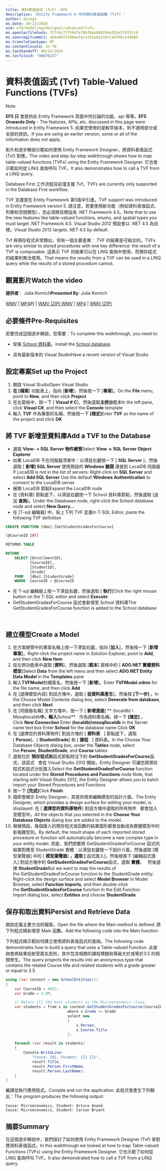 ```yaml
---
title: 資料表值函式 (Tvf) -EF6
description: 'Entity Framework 6 中的資料表值函數 (Tvf) '
author: divega
ms.date: 10/23/2016
uid: ef6/modeling/designer/advanced/tvfs
ms.openlocfilehash: 727c6c7ff5947e78bf8eb489194e355e2fd157c9
ms.sourcegitcommit: abda0872f86eefeca191a9a11bfca976bc14468b
ms.translationtype: MT
ms.contentlocale: zh-TW
ms.lasthandoff: 09/14/2020
ms.locfileid: "90070157"
---
```

# <a name="table-valued-functions-tvfs"></a><span data-ttu-id="24067-103">資料表值函式 (Tvf) </span><span class="sxs-lookup"><span data-stu-id="24067-103">Table-Valued Functions (TVFs)</span></span>
> [!NOTE]
> <span data-ttu-id="24067-104">**EF5 只** 會提供此 Entity Framework 頁面中所討論的功能、api 等等。</span><span class="sxs-lookup"><span data-stu-id="24067-104">**EF5 Onwards Only** - The features, APIs, etc. discussed in this page were introduced in Entity Framework 5.</span></span> <span data-ttu-id="24067-105">如果您使用的是較早版本，則不適用部分或全部的資訊。</span><span class="sxs-lookup"><span data-stu-id="24067-105">If you are using an earlier version, some or all of the information does not apply.</span></span>

<span data-ttu-id="24067-106">影片和逐步解說示範如何使用 Entity Framework Designer，將資料表值函式 (Tvf) 對應。</span><span class="sxs-lookup"><span data-stu-id="24067-106">The video and step-by-step walkthrough shows how to map table-valued functions (TVFs) using the Entity Framework Designer.</span></span> <span data-ttu-id="24067-107">它也會示範如何從 LINQ 查詢呼叫 TVF。</span><span class="sxs-lookup"><span data-stu-id="24067-107">It also demonstrates how to call a TVF from a LINQ query.</span></span>

<span data-ttu-id="24067-108">Database First 工作流程目前僅支援 Tvf。</span><span class="sxs-lookup"><span data-stu-id="24067-108">TVFs are currently only supported in the Database First workflow.</span></span>

<span data-ttu-id="24067-109">TVF 支援是在 Entity Framework 第5版中引進。</span><span class="sxs-lookup"><span data-stu-id="24067-109">TVF support was introduced in Entity Framework version 5.</span></span> <span data-ttu-id="24067-110">請注意，若要使用新功能（例如資料表值函式、列舉和空間類型），您必須將目標設為 .NET Framework 4.5。</span><span class="sxs-lookup"><span data-stu-id="24067-110">Note that to use the new features like table-valued functions, enums, and spatial types you must target .NET Framework 4.5.</span></span> <span data-ttu-id="24067-111">Visual Studio 2012 預設會以 .NET 4.5 為目標。</span><span class="sxs-lookup"><span data-stu-id="24067-111">Visual Studio 2012 targets .NET 4.5 by default.</span></span>

<span data-ttu-id="24067-112">Tvf 與預存程式非常類似，但有一個主要差異： TVF 的結果是可組合的。</span><span class="sxs-lookup"><span data-stu-id="24067-112">TVFs are very similar to stored procedures with one key difference: the result of a TVF is composable.</span></span> <span data-ttu-id="24067-113">這表示 TVF 的結果可以在 LINQ 查詢中使用，而預存程式的結果則無法使用。</span><span class="sxs-lookup"><span data-stu-id="24067-113">That means the results from a TVF can be used in a LINQ query while the results of a stored procedure cannot.</span></span>

## <a name="watch-the-video"></a><span data-ttu-id="24067-114">觀賞影片</span><span class="sxs-lookup"><span data-stu-id="24067-114">Watch the video</span></span>

<span data-ttu-id="24067-115">**提供者**： Julia Kornich</span><span class="sxs-lookup"><span data-stu-id="24067-115">**Presented By**: Julia Kornich</span></span>

<span data-ttu-id="24067-116">[WMV](https://download.microsoft.com/download/6/0/A/60A6E474-5EF3-4E1E-B9EA-F51D2DDB446A/HDI-ITPro-MSDN-winvideo-tvf.wmv)  | [MP4](https://download.microsoft.com/download/6/0/A/60A6E474-5EF3-4E1E-B9EA-F51D2DDB446A/HDI-ITPro-MSDN-mp4video-tvf.m4v)的  | [WMV (ZIP) ](https://download.microsoft.com/download/6/0/A/60A6E474-5EF3-4E1E-B9EA-F51D2DDB446A/HDI-ITPro-MSDN-winvideo-tvf.zip)</span><span class="sxs-lookup"><span data-stu-id="24067-116">[WMV](https://download.microsoft.com/download/6/0/A/60A6E474-5EF3-4E1E-B9EA-F51D2DDB446A/HDI-ITPro-MSDN-winvideo-tvf.wmv) | [MP4](https://download.microsoft.com/download/6/0/A/60A6E474-5EF3-4E1E-B9EA-F51D2DDB446A/HDI-ITPro-MSDN-mp4video-tvf.m4v) | [WMV (ZIP)](https://download.microsoft.com/download/6/0/A/60A6E474-5EF3-4E1E-B9EA-F51D2DDB446A/HDI-ITPro-MSDN-winvideo-tvf.zip)</span></span>

## <a name="pre-requisites"></a><span data-ttu-id="24067-117">必要條件</span><span class="sxs-lookup"><span data-stu-id="24067-117">Pre-Requisites</span></span>

<span data-ttu-id="24067-118">若要完成這個逐步解說，您需要：</span><span class="sxs-lookup"><span data-stu-id="24067-118">To complete this walkthrough, you need to:</span></span>

- <span data-ttu-id="24067-119">安裝 [School 資料庫](xref:ef6/resources/school-database)。</span><span class="sxs-lookup"><span data-stu-id="24067-119">Install the [School database](xref:ef6/resources/school-database).</span></span>

- <span data-ttu-id="24067-120">具有最新版本的 Visual Studio</span><span class="sxs-lookup"><span data-stu-id="24067-120">Have a recent version of Visual Studio</span></span>

## <a name="set-up-the-project"></a><span data-ttu-id="24067-121">設定專案</span><span class="sxs-lookup"><span data-stu-id="24067-121">Set up the Project</span></span>

1.  <span data-ttu-id="24067-122">開啟 Visual Studio</span><span class="sxs-lookup"><span data-stu-id="24067-122">Open Visual Studio</span></span>
2.  <span data-ttu-id="24067-123">**在 [檔案**] 功能表上，指向 [**新增**]，然後按一下 [**專案**]。</span><span class="sxs-lookup"><span data-stu-id="24067-123">On the **File** menu, point to **New**, and then click **Project**</span></span>
3.  <span data-ttu-id="24067-124">在左窗格中，按一下 [ **Visual \# C**]，然後選取**主控台**範本</span><span class="sxs-lookup"><span data-stu-id="24067-124">In the left pane, click **Visual C\#**, and then select the **Console** template</span></span>
4.  <span data-ttu-id="24067-125">輸入 **TVF** 作為專案的名稱，然後按一下 **[確定]**</span><span class="sxs-lookup"><span data-stu-id="24067-125">Enter **TVF** as the name of the project and click **OK**</span></span>

## <a name="add-a-tvf-to-the-database"></a><span data-ttu-id="24067-126">將 TVF 新增至資料庫</span><span class="sxs-lookup"><span data-stu-id="24067-126">Add a TVF to the Database</span></span>

-   <span data-ttu-id="24067-127">選取 **View- &gt; SQL Server 物件總管**</span><span class="sxs-lookup"><span data-stu-id="24067-127">Select **View -&gt; SQL Server Object Explorer**</span></span>
-   <span data-ttu-id="24067-128">如果 LocalDB 不在伺服器清單中：以滑鼠右鍵按一下 [ **SQL Server** ]，然後選取 [ **新增] SQL Server** 使用預設的 **Windows 驗證** 連接到 LocalDB 伺服器</span><span class="sxs-lookup"><span data-stu-id="24067-128">If LocalDB is not in the list of servers: Right-click on **SQL Server** and select **Add SQL Server** Use the default **Windows Authentication** to connect to the LocalDB server</span></span>
-   <span data-ttu-id="24067-129">展開 LocalDB 節點</span><span class="sxs-lookup"><span data-stu-id="24067-129">Expand the LocalDB node</span></span>
-   <span data-ttu-id="24067-130">在 [資料庫] 節點底下，以滑鼠右鍵按一下 School 資料庫節點，然後選取 [追加 **查詢**]。</span><span class="sxs-lookup"><span data-stu-id="24067-130">Under the Databases node, right-click the School database node and select **New Query…**</span></span>
-   <span data-ttu-id="24067-131">在 [T-sql 編輯器] 中，貼上下列 TVF 定義</span><span class="sxs-lookup"><span data-stu-id="24067-131">In T-SQL Editor, paste the following TVF definition</span></span>

``` SQL
CREATE FUNCTION [dbo].[GetStudentGradesForCourse]

(@CourseID INT)

RETURNS TABLE

RETURN
    SELECT [EnrollmentID],
           [CourseID],
           [StudentID],
           [Grade]
    FROM   [dbo].[StudentGrade]
    WHERE  CourseID = @CourseID
```

-   <span data-ttu-id="24067-132">在 T-sql 編輯器上按一下滑鼠右鍵，然後選取 [ **執行**]</span><span class="sxs-lookup"><span data-stu-id="24067-132">Click the right mouse button on the T-SQL editor and select **Execute**</span></span>
-   <span data-ttu-id="24067-133">GetStudentGradesForCourse 函式會新增至 School 資料庫</span><span class="sxs-lookup"><span data-stu-id="24067-133">The GetStudentGradesForCourse function is added to the School database</span></span>

 

## <a name="create-a-model"></a><span data-ttu-id="24067-134">建立模型</span><span class="sxs-lookup"><span data-stu-id="24067-134">Create a Model</span></span>

1.  <span data-ttu-id="24067-135">在方案總管中的專案名稱上按一下滑鼠右鍵，指向 [**加入**]，然後按一下 [**新增專案**]。</span><span class="sxs-lookup"><span data-stu-id="24067-135">Right-click the project name in Solution Explorer, point to **Add**, and then click **New Item**</span></span>
2.  <span data-ttu-id="24067-136">從左側功能表中選取 [**資料**]，然後選取 [**範本**] 窗格中的 [ **ADO.NET 實體資料模型**]</span><span class="sxs-lookup"><span data-stu-id="24067-136">Select **Data** from the left menu and then select **ADO.NET Entity Data Model** in the **Templates** pane</span></span>
3.  <span data-ttu-id="24067-137">輸入**TVFModel**的檔案名，然後按一下 [**新增**]。</span><span class="sxs-lookup"><span data-stu-id="24067-137">Enter **TVFModel.edmx** for the file name, and then click **Add**</span></span>
4.  <span data-ttu-id="24067-138">在 [選擇模型內容] 對話方塊中，選取 [ **從資料庫產生**]，然後按 **[下一步]** 。</span><span class="sxs-lookup"><span data-stu-id="24067-138">In the Choose Model Contents dialog box, select **Generate from database**, and then click **Next**</span></span>
5.  <span data-ttu-id="24067-139">在 [伺服器名稱] 文字方塊中，按一下 [ **新增連接**] \*\* (localdb) \\ Mssqllocaldb**中，輸入**School\*\*   作為資料庫名稱，按一下 **[確定]** 。</span><span class="sxs-lookup"><span data-stu-id="24067-139">Click **New Connection** Enter **(localdb)\\mssqllocaldb** in the Server name text box Enter **School** for the database name Click **OK**</span></span>
6.  <span data-ttu-id="24067-140">在 [選擇您的資料庫物件] 對話方塊的 [ **資料表**   ] 節點底下，選取 [ **Person**]、[ **StudentGrade**] 和 [ **課程**   ] 資料表。</span><span class="sxs-lookup"><span data-stu-id="24067-140">In the Choose Your Database Objects dialog box, under the **Tables** node, select the **Person**, **StudentGrade**, and **Course** tables</span></span>
7.  <span data-ttu-id="24067-141">選取位於 **預存程式和**函式節點附注下的 **GetStudentGradesForCourse**函式，該函式   會從 Visual Studio 2012 開始，Entity Designer 可讓您將預存程式和函式分批匯入</span><span class="sxs-lookup"><span data-stu-id="24067-141">Select the **GetStudentGradesForCourse** function located under the **Stored Procedures and Functions** node Note, that starting with Visual Studio 2012, the Entity Designer allows you to batch import your Stored Procedures and Functions</span></span>
8.  <span data-ttu-id="24067-142">按一下 **[完成]**</span><span class="sxs-lookup"><span data-stu-id="24067-142">Click **Finish**</span></span>
9.  <span data-ttu-id="24067-143">隨即會顯示 Entity Designer，其提供用來編輯模型的設計介面。</span><span class="sxs-lookup"><span data-stu-id="24067-143">The Entity Designer, which provides a design surface for editing your model, is displayed.</span></span> <span data-ttu-id="24067-144">在 [ **選擇您的資料庫物件**] 對話方塊中選取的所有物件   都會加入至模型中。</span><span class="sxs-lookup"><span data-stu-id="24067-144">All the objects that you selected in the **Choose Your Database Objects** dialog box are added to the model.</span></span>
10. <span data-ttu-id="24067-145">根據預設，每個匯入的預存程式或函數的結果圖形都會自動成為實體模型中的新複雜型別。</span><span class="sxs-lookup"><span data-stu-id="24067-145">By default, the result shape of each imported stored procedure or function will automatically become a new complex type in your entity model.</span></span> <span data-ttu-id="24067-146">但是，我們想要將 GetStudentGradesForCourse 函式的結果對應至 StudentGrade 實體：以滑鼠右鍵按一下設計介面，然後選取 [模型瀏覽器] 中的 [ **模型瀏覽器**] **，選取 [** 函式匯入]，然後按兩下 [編輯函式匯入] 對話方塊中的 **GetStudentGradesForCourse**函式，選取 **實體**，   然後選擇 **StudentGrade**</span><span class="sxs-lookup"><span data-stu-id="24067-146">But we want to map the results of the GetStudentGradesForCourse function to the StudentGrade entity: Right-click the design surface and select **Model Browser** In Model Browser, select **Function Imports**, and then double-click the **GetStudentGradesForCourse** function In the Edit Function Import dialog box, select **Entities** and choose **StudentGrade**</span></span>

## <a name="persist-and-retrieve-data"></a><span data-ttu-id="24067-147">保存和取出資料</span><span class="sxs-lookup"><span data-stu-id="24067-147">Persist and Retrieve Data</span></span>

<span data-ttu-id="24067-148">開啟定義主要方法的檔案。</span><span class="sxs-lookup"><span data-stu-id="24067-148">Open the file where the Main method is defined.</span></span> <span data-ttu-id="24067-149">將下列程式碼新增至 Main 函數。</span><span class="sxs-lookup"><span data-stu-id="24067-149">Add the following code into the Main function.</span></span>

<span data-ttu-id="24067-150">下列程式碼示範如何建立使用資料表值函式的查詢。</span><span class="sxs-lookup"><span data-stu-id="24067-150">The following code demonstrates how to build a query that uses a Table-valued Function.</span></span> <span data-ttu-id="24067-151">此查詢會將結果投射至匿名型別，其中包含相關的課程標題和等級大於或等於3.5 的相關學生。</span><span class="sxs-lookup"><span data-stu-id="24067-151">The query projects the results into an anonymous type that contains the related Course title and related students with a grade greater or equal to 3.5.</span></span>

``` csharp
using (var context = new SchoolEntities())
{
    var CourseID = 4022;
    var Grade = 3.5M;

    // Return all the best students in the Microeconomics class.
    var students = from s in context.GetStudentGradesForCourse(CourseID)
                            where s.Grade >= Grade
                            select new
                            {
                                s.Person,
                                s.Course.Title
                            };

    foreach (var result in students)
    {
        Console.WriteLine(
            "Couse: {0}, Student: {1} {2}",
            result.Title,  
            result.Person.FirstName,  
            result.Person.LastName);
    }
}
```

<span data-ttu-id="24067-152">編譯並執行應用程式。</span><span class="sxs-lookup"><span data-stu-id="24067-152">Compile and run the application.</span></span> <span data-ttu-id="24067-153">此程式會產生下列輸出：</span><span class="sxs-lookup"><span data-stu-id="24067-153">The program produces the following output:</span></span>

```console
Couse: Microeconomics, Student: Arturo Anand
Couse: Microeconomics, Student: Carson Bryant
```

## <a name="summary"></a><span data-ttu-id="24067-154">摘要</span><span class="sxs-lookup"><span data-stu-id="24067-154">Summary</span></span>

<span data-ttu-id="24067-155">在這個逐步解說中，我們探討了如何使用 Entity Framework Designer (Tvf) 來對應資料表值函式。</span><span class="sxs-lookup"><span data-stu-id="24067-155">In this walkthrough we looked at how to map Table-valued Functions (TVFs) using the Entity Framework Designer.</span></span> <span data-ttu-id="24067-156">它也示範了如何從 LINQ 查詢呼叫 TVF。</span><span class="sxs-lookup"><span data-stu-id="24067-156">It also demonstrated how to call a TVF from a LINQ query.</span></span>
